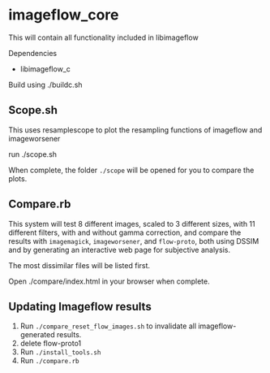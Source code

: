# imageflow_core

This will contain all functionality included in libimageflow

Dependencies
* libimageflow_c

Build using ./buildc.sh 

## Scope.sh

This uses resamplescope to plot the resampling functions of imageflow and imageworsener

run ./scope.sh

When complete, the folder `./scope` will be opened for you to compare the plots.

## Compare.rb

This system will test 8 different images, scaled to 3 different sizes, with 11 different filters, with and without gamma correction, and compare the results with `imagemagick`, `imageworsener`, and `flow-proto`, both using DSSIM and by generating an interactive web page for subjective analysis. 

The most dissimilar files will be listed first.

Open ./compare/index.html in your browser when complete. 

## Updating Imageflow results

1.  Run `./compare_reset_flow_images.sh` to invalidate all imageflow-generated results. 
2. delete flow-proto1
3. Run `./install_tools.sh`
4. Run  `./compare.rb`
